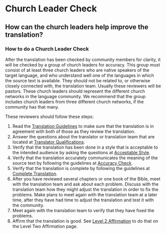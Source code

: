 # Church Leader Check #

## How can the church leaders help improve the translation? ##


### How to do a Church Leader Check

After the translation has been checked by community members for clarity, it will be checked by a group of church leaders for accuracy. This group must consist of at least three church leaders who are native speakers of the target language, and who understand well one of the languages in which the source text is available. They should not be related to, or otherwise closely connected with, the translation team. Usually these reviewers will be pastors. These church leaders should represent the different church networks in the language community. We recommend that the group includes church leaders from three different church networks, if the community has that many.

These reviewers should follow these steps:

1. Read the [Translation Guidelines](../../intro/translation-guidelines/01.md) to make sure that the translation is in agreement with both of those as they review the translation.
1. Answer the questions about the translator or translation team that are located at [Translator Qualifications](../../translate/qualifications/01.md).
1. Verify that the translation has been done in a style that is acceptable to the intended audience by asking the questions at [Acceptable Style](../acceptable/01.md).
1. Verify that the translation accurately communicates the meaning of the source text by following the guidelines at [Accuracy Check](../accuracy-check/01.md).
1. Verify that the translation is complete by following the guidelines at [Complete Translation](../complete/01.md).
1. After you have reviewed several chapters or one book of the Bible, meet with the translation team and ask about each problem. Discuss with the translation team how they might adjust the translation in order to fix the problems. Make plans to meet again with the translation team at a later time, after they have had time to adjust the translation and test it with the community.
1. Meet again with the translation team to verify that they have fixed the problems.
1. Affirm that the translation is good. See [Level 2 Affirmation](../good/01.md) to do that on the Level Two Affirmation page.

